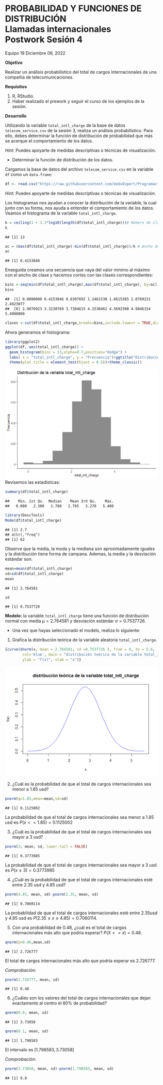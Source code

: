 PROBABILIDAD Y FUNCIONES DE DISTRIBUCIÓN <br> Llamadas internacionales
<br> Postwork Sesión 4
================
Equipo 19
Diciembre 09, 2022

**Objetivo**

Realizar un análisis probabilístico del total de cargos internacionales
de una compañía de telecomunicaciones.

**Requisitos**

1.  R, RStudio.
2.  Haber realizado el prework y seguir el curso de los ejemplos de la
    sesión.

**Desarrollo**

Utilizando la variable `total_intl_charge` de la base de datos
`telecom_service.csv` de la sesión 3, realiza un análisis
probabilístico. Para ello, debes determinar la función de distribución
de probabilidad que más se acerque el comportamiento de los datos.

*Hint:* Puedes apoyarte de medidas descriptivas o técnicas de
visualización.

- Determinar la función de distribución de los datos.

Cargamos la base de datos del archivo `telecom_service.csv` en la
variable `df` como un `data.frame`:

``` r
df <- read.csv("https://raw.githubusercontent.com/beduExpert/Programacion-R-Santander-2022/main/Sesion-03/Data/telecom_service.csv")
```

*Hint:* Puedes apoyarte de medidas descriptivas o técnicas de
visualización.

Los histogramas nos ayudan a conocer la distribución de la variable, la
cual junto con su forma, nos ayuda a entender el comportamiento de los
datos. Veamos el histograma de la variable `total_intl_charge`.

``` r
k = ceiling(1 + 3.3*log10(length(df$total_intl_charge)))# Número de clases
k
```

    ## [1] 13

``` r
ac = (max(df$total_intl_charge)-min(df$total_intl_charge))/k # Ancho de la clase
ac
```

    ## [1] 0.4153846

Enseguida creamos una secuencia que vaya del valor mínimo al máximo con
el ancho de clase y hacemos cortes con las clases correspondientes:

``` r
bins <-seq(min(df$total_intl_charge),max(df$total_intl_charge), by=ac)
bins
```

    ##  [1] 0.0000000 0.4153846 0.8307692 1.2461538 1.6615385 2.0769231 2.4923077
    ##  [8] 2.9076923 3.3230769 3.7384615 4.1538462 4.5692308 4.9846154 5.4000000

``` r
clases <-cut(df$total_intl_charge,breaks=bins,include.lowest = TRUE,diag.lab=8)
```

Ahora generamos el histograma:

``` r
library(ggplot2)
ggplot(df, aes(total_intl_charge)) +
  geom_histogram(bins = 13,alpha=0.7,position="dodge") + 
  labs( x = "total_intl_charge", y = "Frecuencia")+ggtitle("Distribución de la variable total_intl_charge") +
  theme(plot.title = element_text(hjust = 0.5))+theme_classic()
```

![](postwork_s4_mmj_files/figure-gfm/unnamed-chunk-4-1.png)<!-- -->
Revisemos las estadísticas:

``` r
summary(df$total_intl_charge)
```

    ##    Min. 1st Qu.  Median    Mean 3rd Qu.    Max. 
    ##   0.000   2.300   2.780   2.765   3.270   5.400

``` r
library(DescTools)
Mode(df$total_intl_charge)
```

    ## [1] 2.7
    ## attr(,"freq")
    ## [1] 62

Observe que la media, la moda y la mediana son aproximadamente iguales y
la distribución tiene forma de campana. Ademas, la media y la desviación
estándar son:

``` r
mean=mean(df$total_intl_charge)
sd=sd(df$total_intl_charge)
mean
```

    ## [1] 2.764581

``` r
sd
```

    ## [1] 0.7537726

**Modelo:** la variable `total_intl_charge` tiene una función de
distribución normal con media $\mu=2.764581$ y desviación estándar
$\sigma=0.7537726$.

- Una vez que hayas seleccionado el modelo, realiza lo siguiente:

1)  Grafica la distribución teórica de la variable aleatoria
    `total_intl_charge`.

``` r
{curve(dnorm(x, mean = 2.764581, sd =0.7537726 ), from = 0, to = 5.6, 
        col='blue', main = "distribución teórica de la variable total_intl_charge",
        ylab = "f(x)", xlab = "x")}
```

![](postwork_s4_mmj_files/figure-gfm/unnamed-chunk-8-1.png)<!-- -->

2)  ¿Cuál es la probabilidad de que el total de cargos internacionales
    sea menor a 1.85 usd?

``` r
pnorm(q=1.85,mean=mean,sd=sd)
```

    ## [1] 0.1125002

La probabilidad de que el total de cargos internacionales sea menor a
1.85 usd es $P(x<=1.85)=0.1125002$

3)  ¿Cuál es la probabilidad de que el total de cargos internacionales
    sea mayor a 3 usd?

``` r
pnorm(3, mean, sd, lower.tail = FALSE)
```

    ## [1] 0.3773985

La probabilidad de que el total de cargos internacionales sea mayor a 3
usd es $P(x\geq 3)=0.3773985$

4)  ¿Cuál es la probabilidad de que el total de cargos internacionales
    esté entre 2.35 usd y 4.85 usd?

``` r
pnorm(4.85, mean, sd)-pnorm(2.35, mean, sd)
```

    ## [1] 0.7060114

La probabilidad de que el total de cargos internacionales esté entre
2.35usd y 4.85 usd es $P(2.35\leq x\leq 4.85)=0.7060114$.

5)  Con una probabilidad de 0.48, ¿cuál es el total de cargos
    internacionales más alto que podría esperar? $P(X<=x)=0.48$.

``` r
qnorm(p=0.48,mean,sd)
```

    ## [1] 2.726777

El total de cargos internacionales más alto que podría esperar es
$2.726777$.

*Comprobación:*

``` r
pnorm(2.726777, mean, sd)
```

    ## [1] 0.48

6)  ¿Cuáles son los valores del total de cargos internacionales que
    dejan exactamente al centro el 80% de probabilidad?

``` r
qnorm(0.9, mean, sd)
```

    ## [1] 3.73058

``` r
qnorm(0.1, mean, sd)
```

    ## [1] 1.798583

El intervalo es $[1.798583,3.73058]$

*Comprobación:*

``` r
pnorm(3.73058, mean, sd)-pnorm(1.798583, mean, sd)
```

    ## [1] 0.8
